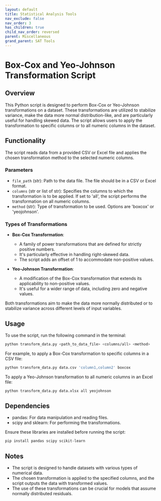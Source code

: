```yaml
---
layout: default
title: Statistical Analysis Tools
nav_exclude: false
nav_order: 3
has_children: true
child_nav_order: reversed
parent: Miscellaneous
grand_parent: SAT Tools
---
```


# Box-Cox and Yeo-Johnson Transformation Script

## Overview

This Python script is designed to perform Box-Cox or Yeo-Johnson transformations on a dataset. These transformations are utilized to stabilize variance, make the data more normal distribution-like, and are particularly useful for handling skewed data. The script allows users to apply the transformation to specific columns or to all numeric columns in the dataset.

## Functionality

The script reads data from a provided CSV or Excel file and applies the chosen transformation method to the selected numeric columns.

### Parameters

- `file_path` (str): Path to the data file. The file should be in a CSV or Excel format.
- `columns` (str or list of str): Specifies the columns to which the transformation is to be applied. If set to 'all', the script performs the transformation on all numeric columns.
- `method` (str): Type of transformation to be used. Options are 'boxcox' or 'yeojohnson'.

### Types of Transformations

- **Box-Cox Transformation**:
  - A family of power transformations that are defined for strictly positive numbers.
  - It's particularly effective in handling right-skewed data.
  - The script adds an offset of 1 to accommodate non-positive values.

- **Yeo-Johnson Transformation**:
  - A modification of the Box-Cox transformation that extends its applicability to non-positive values.
  - It's useful for a wider range of data, including zero and negative values.

Both transformations aim to make the data more normally distributed or to stabilize variance across different levels of input variables.

## Usage

To use the script, run the following command in the terminal:

```bash
python transform_data.py <path_to_data_file> <columns/all> <method>
```

For example, to apply a Box-Cox transformation to specific columns in a CSV file:

```bash
python transform_data.py data.csv 'column1,column2' boxcox
```

To apply a Yeo-Johnson transformation to all numeric columns in an Excel file:

```bash
python transform_data.py data.xlsx all yeojohnson
```

## Dependencies

- pandas: For data manipulation and reading files.
- scipy and sklearn: For performing the transformations.

Ensure these libraries are installed before running the script:

```bash
pip install pandas scipy scikit-learn
```

## Notes

- The script is designed to handle datasets with various types of numerical data.
- The chosen transformation is applied to the specified columns, and the script outputs the data with transformed values.
- The use of these transformations can be crucial for models that assume normally distributed residuals.


